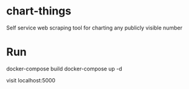 # chart-things
Self service web scraping tool for charting any publicly visible number

# Run
docker-compose build
docker-compose up -d

visit localhost:5000